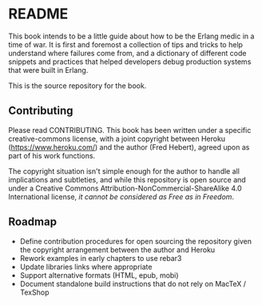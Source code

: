 # README

This book intends to be a little guide about how to be the Erlang medic in a
time of war. It is first and foremost a collection of tips and tricks to help
understand where failures come from, and a dictionary of different code
snippets and practices that helped developers debug production systems that
were built in Erlang.

This is the source repository for the book.

## Contributing

Please read CONTRIBUTING. This book has been written under a specific
creative-commons license, with a joint copyright between Heroku
(https://www.heroku.com/) and the author (Fred Hebert), agreed upon as
part of his work functions.

The copyright situation isn't simple enough for the author to handle all
implications and subtleties, and while this repository is open source and under
a Creative Commons Attribution-NonCommercial-ShareAlike 4.0 International
license, *it cannot be considered as Free as in Freedom*.

## Roadmap

- Define contribution procedures for open sourcing the repository given the
  copyright arrangement between the author and Heroku
- Rework examples in early chapters to use rebar3
- Update libraries links where appropriate
- Support alternative formats (HTML, epub, mobi)
- Document standalone build instructions that do not rely on MacTeX / TexShop
